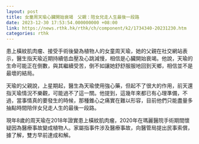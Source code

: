 ```yaml
---
layout: post
title: 女童周天瑜心臟開始衰竭　父親：陪女兒走人生最後一段路
date: 2023-12-30 17:53:54.000000000 +08:00
link: https://news.rthk.hk/rthk/ch/component/k2/1734340-20231230.htm
categories: rthk
---
```


患上橫紋肌肉瘤、接受手術後變為植物人的女童周天瑜，她的父親在社交網站表示，醫生指天瑜近期持續低血壓及心跳減慢，相信是心臟開始衰竭。他說，天瑜的生命可能正在倒數，與其繼續受苦，倒不如讓她舒舒服服地回到天鄉，相信並不是最壞的結局。

天瑜的父親說，上星期起，醫生為天瑜使用強心藥，但起不了很大的作用，前天還指天瑜情況不樂觀，可能過不了這一關。他提到，這幾年來都已有心理準備，不過，當事情真的要發生的時候，那種錐心之痛實在難以形容，目前他們只能盡量多抽點時間陪伴女兒走人生的最後一段路。

現年8歲的周天瑜在2018年證實患上橫紋肌肉瘤，2020年在瑪麗醫院手術期間懷疑因為醫療事故變成植物人。家屬指事件涉及醫療事故，向醫管局提出民事索償，據了解，雙方早前達成和解。
